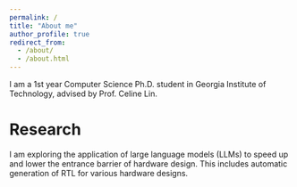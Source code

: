 ```yaml
---
permalink: /
title: "About me"
author_profile: true
redirect_from: 
  - /about/
  - /about.html
---
```


I am a 1st year Computer Science Ph.D. student in Georgia Institute of Technology, advised by Prof. Celine Lin.

Research
======
I am exploring the application of large language models (LLMs) to speed up and lower the entrance barrier of hardware design. This includes automatic generation of RTL for various hardware designs.
